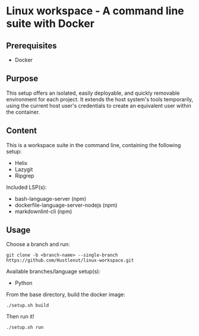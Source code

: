 # Linux workspace - A command line suite with Docker

## Prerequisites
- Docker

## Purpose
This setup offers an isolated, easily deployable, and quickly removable environment for 
each project. It extends the host system's tools temporarily, using the current host 
user's credentials to create an equivalent user within the container.

## Content
This is a workspace suite in the command line, containing the following setup:
- Helix
- Lazygit
- Ripgrep

Included LSP(s):
- bash-language-server (npm)
- dockerfile-language-server-nodejs (npm)
- markdownlint-cli (npm)

## Usage
Choose a branch and run:

```git clone -b <branch-name> --single-branch https://github.com/Hustlenut/linux-workspace.git```

Available branches/language setup(s):
- Python


From the base directory, build the docker image:

```./setup.sh build```

Then run it!

```./setup.sh run```
